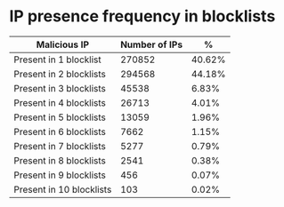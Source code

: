 # IP presence frequency in blocklists
| Malicious IP | Number of IPs | % |
|----|----|----|
| Present in 1 blocklist | 270852 | 40.62% |
| Present in 2 blocklists | 294568 | 44.18% |
| Present in 3 blocklists | 45538 | 6.83% |
| Present in 4 blocklists | 26713 | 4.01% |
| Present in 5 blocklists | 13059 | 1.96% |
| Present in 6 blocklists | 7662 | 1.15% |
| Present in 7 blocklists | 5277 | 0.79% |
| Present in 8 blocklists | 2541 | 0.38% |
| Present in 9 blocklists | 456 | 0.07% |
| Present in 10 blocklists | 103 | 0.02% |
